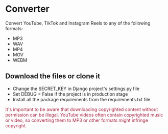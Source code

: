 # Converter

Convert YouTube, TikTok and Instagram Reels to any of the following formats:
* MP3
* WAV
* MP4
* MOV
* WEBM

## Download the files or clone it

- Change the SECRET_KEY in Django project's settings.py file
- Set DEBUG = False if the project is in production stage
- Install all the package requirements from the requirements.txt file


<span style="color: #ab2a45;">
It's important to be aware that downloading copyrighted content without permission can be illegal. YouTube videos often contain copyrighted music or video, so converting them to MP3 or other formats might infringe copyright.
</span>

